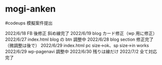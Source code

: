 # mogi-anken

#codeups 模擬案件提出

2022/6/18 FB 後修正 斜め線完了
2022/6/19 blog カード修正（wp 用に修正）
2022/6/27 index.html blog の btn 調整中
2022/6/28 blog section 修正完了（微調整は後で）
2022/6/29 index.html pc size→ok、sp size→in works
2022/6/29 wp-pagenavi 調整中
2022/6/30 残りは線だけ
2022/7/2 全て対応完了
